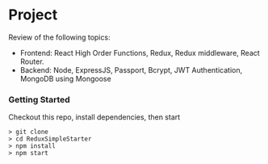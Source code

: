 # Project
Review of the following topics:
- Frontend: React High Order Functions, Redux, Redux middleware, React Router.
- Backend: Node, ExpressJS, Passport, Bcrypt, JWT Authentication, MongoDB using Mongoose

### Getting Started

Checkout this repo, install dependencies, then start

```
> git clone
> cd ReduxSimpleStarter
> npm install
> npm start
```

